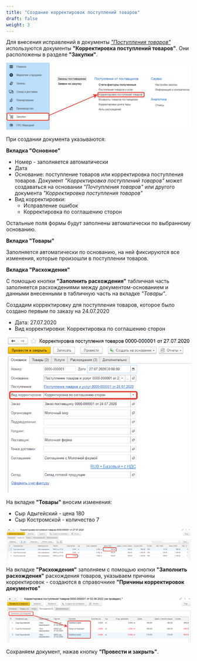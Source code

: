```yaml
---
title: "Создание корректировок поступлений товаров"
draft: false
weight: 3
---
```


Для внесения исправлений в документы [*"Поступления товаров"*](https://konstanta-it.github.io/erp4food/Purchases/ReceiptOfProducts) используются документы **"Корректировка поступлений товаров"**. Они расположены в разделе **"Закупки"**.

[![1][1]][1]

При создании документа указываются:

**Вкладка "Основное"**

- Номер - заполняется автоматически
- Дата
- Основание: поступление товаров или корректировка поступления товаров. Документ *"Корректировка поступлений товаров"* может создаваться на основании *"Почтупления товаров"* или другого документа *"Корректировка поступления товаров"*
- Вид корректировки:
    - Исправление ошибок
    - Корректировка по соглашению сторон

Остальные поля формы будут заполнены автоматически по выбранному основанию. 

**Вкладка "Товары"**

Заполняется автоматически по основанию, на ней фиксируются все изменения, которые произошли в поступлении товаров.

**Вкладка "Расхождения"**

С помощью кнопки **"Заполнить расхождения"** табличная часть заполняется расхождениями между документом-основанием и данными внесенными в табличную часть на вкладке *"Товары"*.

Создадим корректировку для поступления товаров, которое было создано первым по заказу на 24.07.2020

- Дата: 27.07.2020
- Вид корректировки: Корректировка по соглашению сторон

[![2][2]][2]

На вкладке **"Товары"** вносим изменения:

- Сыр Адыгейский - цена 180
- Сыр Костромской - количество 7

[![3][3]][3]

На вкладке **"Расхождения"** заполняем с помощью кнопки **"Заполнить расхождения"** расхождения товаров, указываем причины корректировок - создаются в справочнике **"Причины корректировок документов"**

[![4][4]][4]

Сохраняем документ, нажав кнопку **"Провести и закрыть"**.

[1]: 1.png
[2]: 2.png
[3]: 3.png
[4]: 4.png